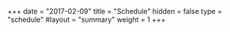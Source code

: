 +++
date = "2017-02-09"
title = "Schedule"
hidden = false
type = "schedule"
#layout = "summary"
weight = 1
+++

